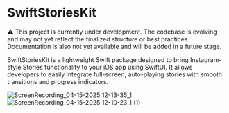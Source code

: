 # SwiftStoriesKit

⚠️ This project is currently under development. The codebase is evolving and may not yet reflect the finalized structure or best practices. Documentation is also not yet available and will be added in a future stage.

SwiftStoriesKit is a lightweight Swift package designed to bring Instagram-style Stories functionality to your iOS app using SwiftUI. It allows developers to easily integrate full-screen, auto-playing stories with smooth transitions and progress indicators.

![ScreenRecording_04-15-2025 12-13-35_1](https://github.com/user-attachments/assets/0192e1d2-ffa4-4f4f-b619-507d6975256d)
![ScreenRecording_04-15-2025 12-10-23_1 (1)](https://github.com/user-attachments/assets/00df4f7c-096c-40e6-abd7-171aa10db6a2)
